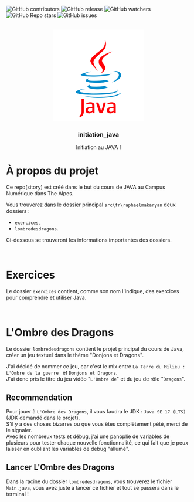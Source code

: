 ![GitHub contributors](https://img.shields.io/github/contributors/raphaelmakaryan/initiation_java?color=0d0&style=for-the-badge)
![GitHub release](https://img.shields.io/github/v/release/raphaelmakaryan/initiation_java?style=for-the-badge)
![GitHub watchers](https://img.shields.io/github/watchers/raphaelmakaryan/initiation_java?style=for-the-badge)
![GitHub Repo stars](https://img.shields.io/github/stars/raphaelmakaryan/initiation_java?color=%23fa0&style=for-the-badge)
![GitHub issues](https://img.shields.io/github/issues/raphaelmakaryan/initiation_java?style=for-the-badge)

<br />
<div align="center">
  <img src="./github/logo.png" alt="Logo" height="250" >

<h3 align="center">initiation_java</h3>
  <p align="center">
   Initiation au JAVA !
  </p>
</div>


# À propos du projet
Ce repo(sitory) est créé dans le but du cours de JAVA au Campus Numérique dans The Alpes.

Vous trouverez dans le dossier principal `src\fr\raphaelmakaryan` deux dossiers : 
- `exercices`,
- `lombredesdragons`.

Ci-dessous se trouveront les informations importantes des dossiers.

<br>

# Exercices
Le dossier `exercices` contient, comme son nom l'indique, des exercices pour comprendre et utiliser Java.

<br>

# L'Ombre des Dragons
Le dossier `lombredesdragons` contient le projet principal du cours de Java, créer un jeu textuel dans le thème "Donjons et Dragons".

J'ai décidé de nommer ce jeu, car c'est le mix entre `La Terre du Milieu : L'Ombre de la guerre ` et `Donjons et Dragons`.
<br>
J'ai donc pris le titre du jeu vidéo "`L'Ombre de`" et du jeu de rôle "`Dragons`".

## Recommendation
Pour jouer à `L'Ombre des Dragons`, il vous faudra le JDK : `Java SE 17 (LTS)` (JDK demandé dans le projet).
<br>
S'il y a des choses bizarres ou que vous êtes complètement pété, merci de le signaler.
<br>
Avec les nombreux tests et débug, j'ai une panoplie de variables de plusieurs pour tester chaque nouvelle fonctionnalité, ce qui fait que je peux laisser en oubliant les variables de debug "allumé".

## Lancer L'Ombre des Dragons
Dans la racine du dossier  `lombredesdragons`, vous trouverez le fichier `Main.java`, vous avez juste à lancer ce fichier et tout se passera dans le terminal !